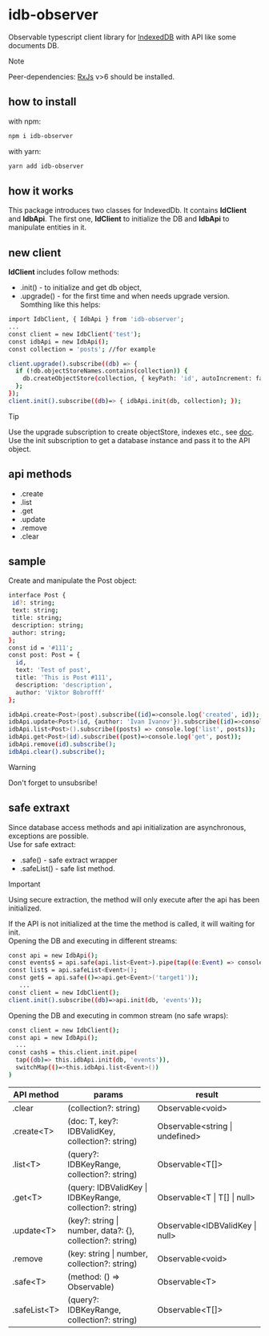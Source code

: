 # idb-observer
Observable typescript client library for [IndexedDB](https://developer.mozilla.org/en-US/docs/Web/API/IndexedDB_API) with API like some documents DB.  
> [!NOTE]
>Peer-dependencies: [RxJs](https://rxjs.dev/) v>6 should be installed.
## how to install
  with npm:
```sh
npm i idb-observer
```
  with yarn:

```sh
yarn add idb-observer
```

## how it works
This package introduces two classes for IndexedDb. It contains **IdClient** and **IdbApi**.
The first one, **IdClient** to initialize the DB and **IdbApi** to manipulate entities in it.
## new client
**IdClient** includes follow methods:
* .init() - to initialize and get db object,
* .upgrade() - for the first time and whеn needs upgrade version.  
Somthing like this helps: 

```sh
import IdbClient, { IdbApi } from 'idb-observer';
...
const client = new IdbClient('test');
const idbApi = new IdbApi();
const collection = 'posts'; //for example

client.upgrade().subscribe((db) => {
  if (!db.objectStoreNames.contains(collection)) {
    db.createObjectStore(collection, { keyPath: 'id', autoIncrement: false });
  };
});
client.init().subscribe((db)=> { idbApi.init(db, collection); });
```
> [!TIP]
> Use the upgrade subscription to create objectStore, indexes etc., see [doc](https://developer.mozilla.org/en-US/docs/Web/API/IndexedDB_API/Using_IndexedDB).
> Use the init subscription to get a database instance and pass it to the API object.

## api methods

* .create
* .list
* .get
* .update
* .remove
* .clear

## sample
Create and manipulate the Post object:
```sh
interface Post {
 id?: string;
 text: string;
 title: string;
 description: string;
 author: string;
};
const id = '#111';
const post: Post = {
  id,
  text: 'Test of post',
  title: 'This is Post #111',
  description: 'description',
  author: 'Viktor Bobrofff'
};

idbApi.create<Post>(post).subscribe((id)=>console.log('created', id));
idbApi.update<Post>(id, {author: 'Ivan Ivanov'}).subscribe((id)=>console.log('updated', id));
idbApi.list<Post>().subscribe((posts) => console.log('list', posts));
idbApi.get<Post>(id).subscribe((post)=>console.log('get', post));
idbApi.remove(id).subscribe();
idbApi.clear().subscribe();
```
> [!WARNING]
>Don't forget to unsubsribe!

## safe extraxt
Since database access methods and api initialization are asynchronous, exceptions are possible.  
Use for safe extract:
* .safe() - safe extract wrapper
* .safeList() - safe list method.

> [!IMPORTANT]
>Using secure extraction, the method will only execute after the api has been initialized. 

If the API is not initialized at the time the method is called, it will waiting for init.  
Opening the DB and executing in different streams:
```sh
const api = new IdbApi();
const events$ = api.safe(api.list<Event>).pipe(tap((e:Event) => console.log(e)));
const list$ = api.safeList<Event>();
const get$ = api.safe(()=>api.get<Event>('target1'));
   ...
const client = new IdbClient();
client.init().subscribe((db)=>api.init(db, 'events'));
```
Opening the DB and executing in common stream (no safe wraps):

```sh
const client = new IdbClient();
const api = new IdbApi();
  ...
const cash$ = this.client.init.pipe(
  tap((db)=> this.idbApi.init(db, 'events')),
  switchMap(()=>this.idbApi.list<Event>())
)
```


|API method|params|result|
|---       |---       |---   |
|.clear| (collection?: string) | Observable\<void\> |
|.create\<T\>| (doc: T, key?: IDBValidKey, collection?: string) | Observable\<string \| undefined\> |
|.list\<T\>       | (query?: IDBKeyRange, collection?: string)  | Observable<T[]>|
|.get\<T\>       | (query: IDBValidKey \| IDBKeyRange, collection?: string)  | Observable\<T \| T[] \| null\>|
|.update\<T\>      | (key?: string \| number, data?: {}, collection?: string) | Observable\<IDBValidKey \| null\>|
|.remove      | (key: string \| number, collection?: string)  | Observable\<void\>|
|.safe\<T\>   | (method: () => Observable<T>)  | Observable\<T\>|
|.safeList\<T\>   | (query?: IDBKeyRange, collection?: string)  | Observable\<T[]\>|

